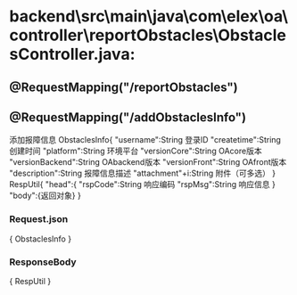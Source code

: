 # backend\src\main\java\com\elex\oa\controller\reportObstacles\ObstaclesController.java:

## @RequestMapping("/reportObstacles")

## @RequestMapping("/addObstaclesInfo")
添加报障信息
ObstaclesInfo{
    "username":String 登录ID
    "createtime":String 创建时间
    "platform":String 环境平台
    "versionCore":String OAcore版本
    "versionBackend":String OAbackend版本
    "versionFront":String OAfront版本
    "description":String 报障信息描述
    "attachment"+i:String 附件（可多选）
}
RespUtil{
    "head":{
        "rspCode":String 响应编码
        "rspMsg":String 响应信息
    }
    "body":{返回对象}
}
### Request.json
{
   ObstaclesInfo 
}

### ResponseBody
{
    RespUtil
}
